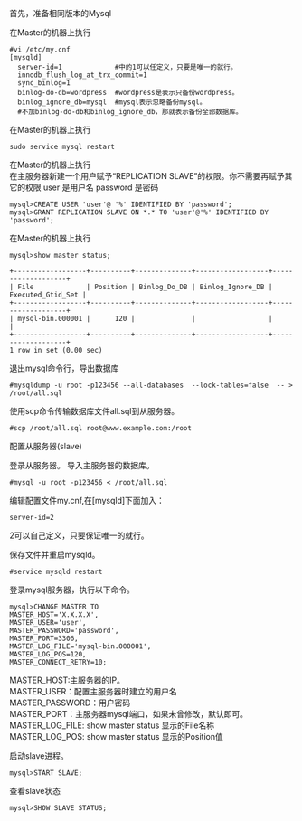 首先，准备相同版本的Mysql

在Master的机器上执行
```
#vi /etc/my.cnf
[mysqld]
  server-id=1             #中的1可以任定义，只要是唯一的就行。
  innodb_flush_log_at_trx_commit=1
  sync_binlog=1
  binlog-do-db=wordpress  #wordpress是表示只备份wordpress。
  binlog_ignore_db=mysql  #mysql表示忽略备份mysql。
  #不加binlog-do-db和binlog_ignore_db，那就表示备份全部数据库。
```
在Master的机器上执行
```
sudo service mysql restart
```
在Master的机器上执行  
在主服务器新建一个用户赋予“REPLICATION SLAVE”的权限。你不需要再赋予其它的权限 user 是用户名 password 是密码
```
mysql>CREATE USER 'user'@ '%' IDENTIFIED BY 'password';
mysql>GRANT REPLICATION SLAVE ON *.* TO 'user'@'%' IDENTIFIED BY 'password';
```

在Master的机器上执行
```
mysql>show master status;

+------------------+----------+--------------+------------------+-------------------+
| File             | Position | Binlog_Do_DB | Binlog_Ignore_DB | Executed_Gtid_Set |
+------------------+----------+--------------+------------------+-------------------+
| mysql-bin.000001 |      120 |              |                  |                   |
+------------------+----------+--------------+------------------+-------------------+
1 row in set (0.00 sec)

```
退出mysql命令行，导出数据库
```
#mysqldump -u root -p123456 --all-databases  --lock-tables=false  -- > /root/all.sql
```
使用scp命令传输数据库文件all.sql到从服务器。
```
#scp /root/all.sql root@www.example.com:/root
```

配置从服务器(slave)

登录从服务器。
导入主服务器的数据库。
```
#mysql -u root -p123456 < /root/all.sql
```

编辑配置文件my.cnf,在[mysqld]下面加入：
```
server-id=2
```
2可以自己定义，只要保证唯一的就行。

保存文件并重启mysqld。
```
#service mysqld restart
```
登录mysql服务器，执行以下命令。
```
mysql>CHANGE MASTER TO
MASTER_HOST='X.X.X.X',
MASTER_USER='user',
MASTER_PASSWORD='password',
MASTER_PORT=3306,
MASTER_LOG_FILE='mysql-bin.000001',
MASTER_LOG_POS=120,
MASTER_CONNECT_RETRY=10;
```
MASTER_HOST:主服务器的IP。  
MASTER_USER：配置主服务器时建立的用户名  
MASTER_PASSWORD：用户密码  
MASTER_PORT：主服务器mysql端口，如果未曾修改，默认即可。  
MASTER_LOG_FILE: show master status 显示的File名称  
MASTER_LOG_POS: show master status 显示的Position值  

启动slave进程。
```
mysql>START SLAVE;
```
查看slave状态
```
mysql>SHOW SLAVE STATUS;
```
<!--http://www.cnblogs.com/zgx/archive/2011/09/13/2174823.html-->
